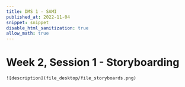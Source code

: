 ```yaml
---
title: DMS 1 - SAMI
published_at: 2022-11-04
snippet: snippet  
disable_html_sanitization: true
allow_math: true
---
```


# Week 2, Session 1 - Storyboarding 

`![description](file_desktop/file_storyboards.png)`